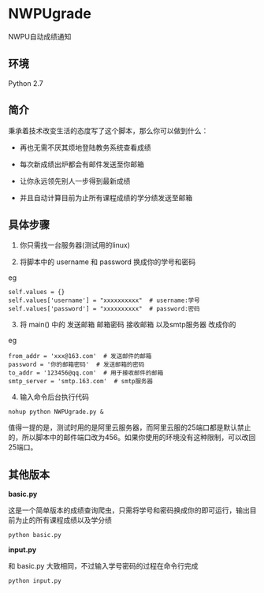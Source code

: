 # NWPUgrade
NWPU自动成绩通知

## 环境
Python 2.7

## 简介
秉承着技术改变生活的态度写了这个脚本，那么你可以做到什么：

* 再也无需不厌其烦地登陆教务系统查看成绩

* 每次新成绩出炉都会有邮件发送至你邮箱

* 让你永远领先别人一步得到最新成绩

* 并且自动计算目前为止所有课程成绩的学分绩发送至邮箱

## 具体步骤

1. 你只需找一台服务器(测试用的linux)

2. 将脚本中的 username 和 password 换成你的学号和密码

eg

    self.values = {}
    self.values['username'] = "xxxxxxxxxx"  # username:学号
    self.values['password'] = "xxxxxxxxxx"  # password:密码

3. 将 main() 中的 发送邮箱 邮箱密码 接收邮箱 以及smtp服务器 改成你的

eg
    
    from_addr = 'xxx@163.com'  # 发送邮件的邮箱
    password = '你的邮箱密码'  # 发送邮箱的密码
    to_addr = '123456@qq.com'  # 用于接收邮件的邮箱
    smtp_server = 'smtp.163.com'  # smtp服务器
    
4. 输入命令后台执行代码

```nohup python NWPUgrade.py &```

值得一提的是，测试时用的是阿里云服务器，而阿里云服的25端口都是默认禁止的，所以脚本中的邮件端口改为456。如果你使用的环境没有这种限制，可以改回25端口。

## 其他版本
**basic.py**

这是一个简单版本的成绩查询爬虫，只需将学号和密码换成你的即可运行，输出目前为止的所有课程成绩以及学分绩

```python basic.py```

**input.py**

和 basic.py 大致相同，不过输入学号密码的过程在命令行完成

```python input.py```
